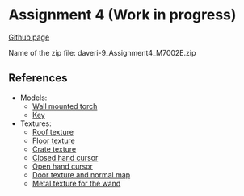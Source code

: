 Assignment 4 (Work in progress)
=============


[Github page](https://github.com/AnotherDay/M7002E-Assignments/tree/master/src/assignment4)

Name of the zip file: daveri-9_Assignment4_M7002E.zip


References
----------
* Models:
    - [Wall mounted torch](http://opengameart.org/content/wall-mounted-torch)
    - [Key](http://opengameart.org/content/low-poly-key)
* Textures:
    - [Roof texture](http://opengameart.org/node/8160)
    - [Floor texture](http://opengameart.org/node/8050)
    - [Crate texture](http://opengameart.org/content/2d-wooden-box)
    - [Closed hand cursor](https://www.iconfinder.com/icons/42207/cursor_hand_icon)
    - [Open hand cursor](https://www.iconfinder.com/icons/42209/fingers_hand_icon#size=48)
    - [Door texture and normal map](http://opengameart.org/content/weathered-wood-door)
    - [Metal texture for the wand](http://opengameart.org/node/7262)

